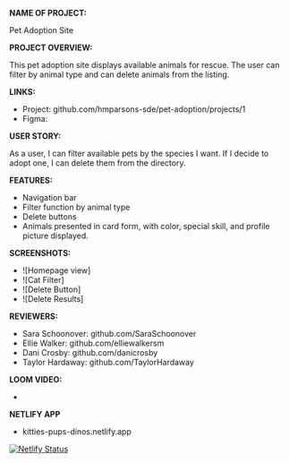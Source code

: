 **NAME OF PROJECT:**

Pet Adoption Site

**PROJECT OVERVIEW:**

This pet adoption site displays available animals for rescue. The user can filter by animal type and can delete animals from the listing.

**LINKS:**

- Project: github.com/hmparsons-sde/pet-adoption/projects/1
- Figma:

**USER STORY:**

As a user, I can filter available pets by the species I want. If I decide to adopt one, I can delete them from the directory.

**FEATURES:**

- Navigation bar
- Filter function by animal type
- Delete buttons
- Animals presented in card form, with color, special skill, and profile picture displayed.

**SCREENSHOTS:**

- ![Homepage view]
- ![Cat Filter]
- ![Delete Button]
- ![Delete Results] 

**REVIEWERS:**

- Sara Schoonover: github.com/SaraSchoonover
- Ellie Walker: github.com/elliewalkersm
- Dani Crosby: github.com/danicrosby
- Taylor Hardaway: github.com/TaylorHardaway

**LOOM VIDEO:**

- 

**NETLIFY APP**

- kitties-pups-dinos.netlify.app

[![Netlify Status](https://api.netlify.com/api/v1/badges/6453111f-3bac-4b83-a0e1-e0d50df754ee/deploy-status)](https://app.netlify.com/sites/kitties-pups-dinos/deploys)

